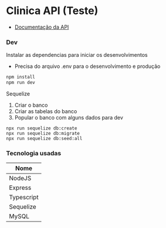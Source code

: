 # Clinica API (Teste)

  - [Documentação da API](https://documenter.getpostman.com/view/11653917/T1LLDTGu)

### Dev


Instalar as dependencias para iniciar os desenvolvimentos
* Precisa do arquivo .env para o desenvolvimento e produção
```sh
npm install
npm run dev
```

Sequelize
1. Criar o banco
2. Criar as tabelas do banco
3. Popular o banco com alguns dados para dev
```
npx run sequelize db:create
npx run sequelize db:migrate
npx run sequelize db:seed:all
```

### Tecnologia usadas

| Nome | 
| ------ |
| NodeJS | 
| Express | 
| Typescript |
| Sequelize |
| MySQL |
